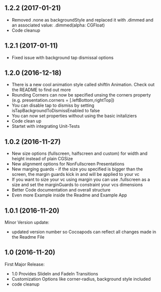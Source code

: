 ## 1.2.2 (2017-01-21)
- Removed .none as backgroundStyle and replaced it with .dimmed and an associated value: .dimmed(alpha: CGFloat)
- Code cleanup 

## 1.2.1 (2017-01-11)
- Fixed issue with background tap dismissal options

## 1.2.0 (2016-12-18)
- There is a new cool animation style called shiftIn Animation. Check out the README to find out more
- Rounding Corners can now be specified unsing the corners property (e.g. presentation.corners = [.leftBottom,rightTop])
- You can disable tap to dismiss by setting isTapBackgroundToDismissEnabled to false
- You can now set properties without using the basic initaliziers
- Code clean up 
- Startet with integrating Unit-Tests


## 1.0.2 (2016-11-27)

  - New size options (fullscreen, halfscreen and custom) for width and height instead of plain CGSize
  - New alignment options for NonFullscreen Presentations
  - New marging guards - if the size you specified is bigger than the screen, the margin guards kick in and will be applied to your vc
  - If you want to size your vc using margin you can use .fullscreen as a size and set the marginGuards to constraint your vcs dimensions
  - Better Code documentation and overall structure
  - Even more Example inside the Readme and Example App

## 1.0.1 (2016-11-20)

Minor Version update:

  - updated version number so Cocoapods can reflect all changes made in the Readme File

## 1.0 (2016-11-20)

First Major Release:

  - 1.0 Provides SlideIn and FadeIn Transitions
  - Customization Options like corner-radius, background style included
  - code cleanup 
